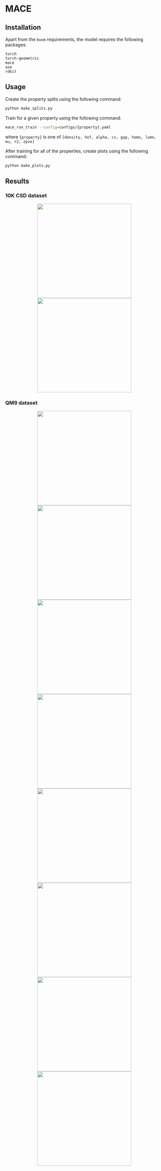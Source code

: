 # MACE
## Installation

Apart from the `boom` requirements, the model requires the following packages:
```
torch
torch-geometric
mace
ase
rdkit
```

## Usage
Create the property splits using the following command:
```bash
python make_splits.py
```

Train for a given property using the following command:
```bash
mace_run_train --config=configs/{property}.yaml
```
where `{property}` is one of `[density, hof, alpha, cv, gap, homo, lumo, mu, r2, zpve]`

After training for all of the properties, create plots using the following command:
```bash
python make_plots.py
```


## Results

### 10K CSD dataset

<p align="center">
<img src="results/mace_density.png" width="300" /> 
<img src="results/mace_hof.png", width="300" />

### QM9 dataset
<p align="center">
<img src="results/mace_alpha.png" width="300" /> 
<img src="results/mace_cv.png", width="300" />
<img src="results/mace_gap.png", width="300" />
<img src="results/mace_homo.png", width="300" />
<img src="results/mace_lumo.png", width="300" />
<img src="results/mace_mu.png", width="300" />
<img src="results/mace_r2.png", width="300" />
<img src="results/mace_zpve.png", width="300" />
</p>
